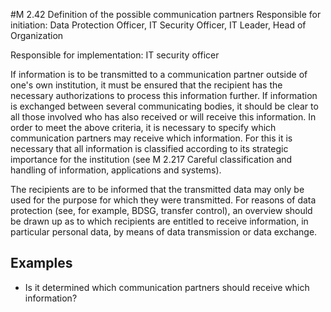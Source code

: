 #M 2.42 Definition of the possible communication partners
Responsible for initiation: Data Protection Officer, IT Security Officer, IT Leader, Head of Organization

Responsible for implementation: IT security officer

If information is to be transmitted to a communication partner outside of one's own institution, it must be ensured that the recipient has the necessary authorizations to process this information further. If information is exchanged between several communicating bodies, it should be clear to all those involved who has also received or will receive this information. In order to meet the above criteria, it is necessary to specify which communication partners may receive which information. For this it is necessary that all information is classified according to its strategic importance for the institution (see M 2.217 Careful classification and handling of information, applications and systems).

The recipients are to be informed that the transmitted data may only be used for the purpose for which they were transmitted. For reasons of data protection (see, for example, BDSG, transfer control), an overview should be drawn up as to which recipients are entitled to receive information, in particular personal data, by means of data transmission or data exchange.



## Examples 
* Is it determined which communication partners should receive which information?




